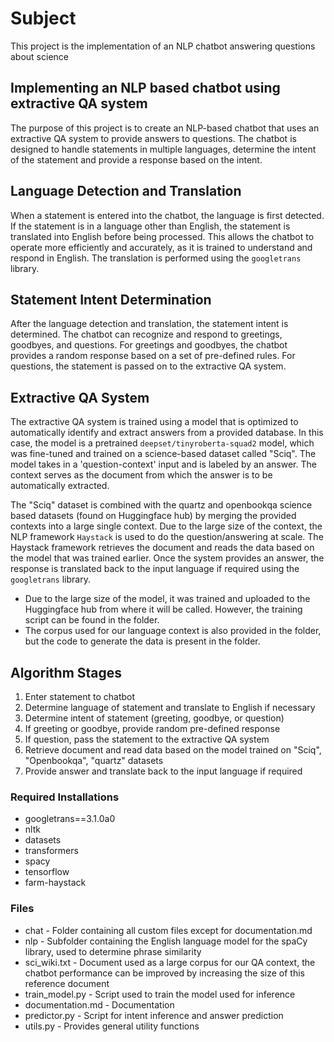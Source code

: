 # Subject 
This project is the implementation of an NLP chatbot answering questions about science

## Implementing an NLP based chatbot using extractive QA system

The purpose of this project is to create an NLP-based chatbot that uses an extractive QA system to provide answers to questions. The chatbot is designed to handle statements in multiple languages, determine the intent of the statement and provide a response based on the intent.

## Language Detection and Translation

When a statement is entered into the chatbot, the language is first detected. If the statement is in a language other than English, the statement is translated into English before being processed. This allows the chatbot to operate more efficiently and accurately, as it is trained to understand and respond in English. The translation is performed using the `googletrans` library.

## Statement Intent Determination

After the language detection and translation, the statement intent is determined. The chatbot can recognize and respond to greetings, goodbyes, and questions. For greetings and goodbyes, the chatbot provides a random response based on a set of pre-defined rules. For questions, the statement is passed on to the extractive QA system.

## Extractive QA System

The extractive QA system is trained using a model that is optimized to automatically identify and extract answers from a provided database. In this case, the model is a pretrained `deepset/tinyroberta-squad2` model, which was fine-tuned and trained on a science-based dataset called "Sciq". The model takes in a 'question-context' input and is labeled by an answer. The context serves as the document from which the answer is to be automatically extracted.

The "Sciq" dataset is combined with the quartz and openbookqa science based datasets (found on Huggingface hub) by merging the provided contexts into a large single context. Due to the large size of the context, the NLP framework `Haystack` is used to do the question/answering at scale. The Haystack framework retrieves the document and reads the data based on the model that was trained earlier. Once the system provides an answer, the response is translated back to the input language if required using the `googletrans` library.

* Due to the large size of the model, it was trained and uploaded to the Huggingface hub from where it will be called. However, the training script can be found in the folder.
* The corpus used for our language context is also provided in the folder, but the code to generate the data is present in the folder.

## Algorithm Stages

1. Enter statement to chatbot
2. Determine language of statement and translate to English if necessary
3. Determine intent of statement (greeting, goodbye, or question)
4. If greeting or goodbye, provide random pre-defined response
5. If question, pass the statement to the extractive QA system
6. Retrieve document and read data based on the model trained on "Sciq", "Openbookqa", "quartz" datasets
7. Provide answer and translate back to the input language if required

### Required Installations
* googletrans==3.1.0a0
* nltk
* datasets
* transformers
* spacy
* tensorflow
* farm-haystack

### Files

* chat - Folder containing all custom files except for documentation.md
* nlp - Subfolder containing the English language model for the spaCy library, used to determine phrase similarity
* sci_wiki.txt - Document used as a large corpus for our QA context, the chatbot performance can be improved by increasing the size of this reference document
* train_model.py - Script used to train the model used for inference
* documentation.md - Documentation
* predictor.py - Script for intent inference and answer prediction
* utils.py - Provides general utility functions


